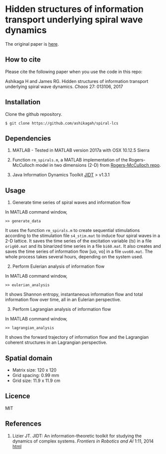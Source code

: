 # Hidden structures of information transport underlying spiral wave dynamics

The original paper is [here](http://aip.scitation.org/doi/full/10.1063/1.4973542).

## How to cite

Please cite the following paper when you use the code in this repo:

Ashikaga H and James RG. Hidden structures of information transport underlying spiral wave dynamics. _Chaos_ 27: 013106, 2017

## Installation

Clone the github repository.
```
$ git clone https://github.com/ashikagah/spiral-lcs
```
## Dependencies

1. MATLAB - Tested in MATLAB version 2017a with OSX 10.12.5 Sierra

2. Function `rm_spirals.m`, a MATLAB implementation of the Rogers-McCulloch model in two dimensions (2-D) from [Rogers-McCulloch repo](https://github.com/ashikagah/Rogers-McCulloch).

3. Java Information Dynamics Toolkit [JIDT](https://github.com/jlizier/jidt/wiki/Installation) > v1.3.1

## Usage

1. Generate time series of spiral waves and information flow

In MATLAB command window, 

```
>> generate_data
```
It uses the function `rm_spirals.m` to create sequential stimulations according to the stimulation file `s4_stim.mat` to induce four spiral waves in a 2-D lattice. It saves the time series of the excitation variable (_ts_) in a file `orig60.mat` and its binarized time series in a file `bi60.mat`. It also creates and saves the time series of information flow [uo, vo] in a file `uvo60.mat`. The whole process takes several hours, depending on the system used.

2. Perform Eulerian analysis of information flow

In MATLAB command window, 

```
>> eulerian_analysis
```
It shows Shannon entropy, instantaneous information flow and total information flow over time, all in an Eulerian perspective.  

3. Perform Lagrangian analysis of information flow

In MATLAB command window, 

```
>> lagrangian_analysis
```
It shows the forward trajectory of information flow and the Lagrangian coherent structures in an Lagrangian perspective.

## Spatial domain
- Matrix size: 120 x 120
- Grid spacing: 0.99 mm
- Grid size: 11.9 x 11.9 cm

## Licence
MIT

## References
1. Lizier JT. JIDT: An information-theoretic toolkit for studying the dynamics of complex systems. _Frontiers in Robotics and AI_ 1:11, 2014 [html](https://journal.frontiersin.org/article/10.3389/frobt.2014.00011/full)
